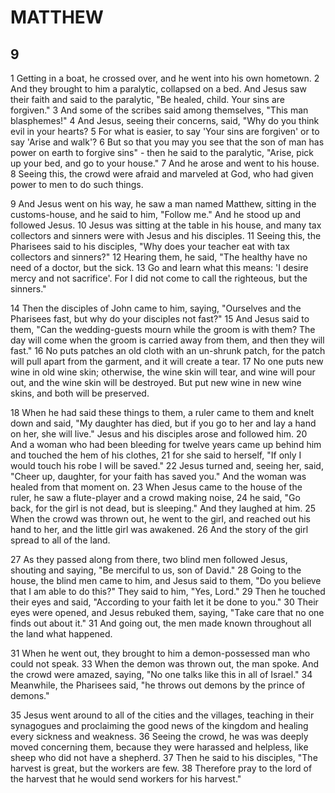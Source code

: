 # MATTHEW

## 9

1 Getting in a boat, he crossed over, and he went into his own hometown. 2 And they brought to him a paralytic, collapsed on a bed. And Jesus saw their faith and said to the paralytic, "Be healed, child. Your sins are forgiven." 3 And some of the scribes said among themselves, "This man blasphemes!" 4 And Jesus, seeing their concerns, said, "Why do you think evil in your hearts? 5 For what is easier, to say 'Your sins are forgiven' or to say 'Arise and walk'? 6 But so that you may you see that the son of man has power on earth to forgive sins" - then he said to the paralytic, "Arise, pick up your bed, and go to your house." 7 And he arose and went to his house. 8 Seeing this, the crowd were afraid and marveled at God, who had given power to men to do such things.

9 And Jesus went on his way, he saw a man named Matthew, sitting in the customs-house, and he said to him, "Follow me." And he stood up and followed Jesus. 10 Jesus was sitting at the table in his house, and many tax collectors and sinners were with Jesus and his disciples. 11 Seeing this, the Pharisees said to his disciples, "Why does your teacher eat with tax collectors and sinners?" 12 Hearing them, he said, "The healthy have no need of a doctor, but the sick. 13 Go and learn what this means: 'I desire mercy and not sacrifice'. For I did not come to call the righteous, but the sinners."

14 Then the disciples of John came to him, saying, "Ourselves and the Pharisees fast, but why do your disciples not fast?" 15 And Jesus said to them, "Can the wedding-guests mourn while the groom is with them? The day will come when the groom is carried away from them, and then they will fast." 16 No puts patches an old cloth with an un-shrunk patch, for the patch will pull apart from the garment, and it will create a tear. 17 No one puts new wine in old wine skin; otherwise, the wine skin will tear, and wine will pour out, and the wine skin will be destroyed. But put new wine in new wine skins, and both will be preserved.

18 When he had said these things to them, a ruler came to them and knelt down and said, "My daughter has died, but if you go to her and lay a hand on her, she will live." Jesus and his disciples arose and followed him. 20 And a woman who had been bleeding for twelve years came up behind him and touched the hem of his clothes, 21 for she said to herself, "If only I would touch his robe I will be saved." 22 Jesus turned and, seeing her, said, "Cheer up, daughter, for your faith has saved you." And the woman was healed from that moment on. 23 When Jesus came to the house of the ruler, he saw a flute-player and a crowd making noise, 24 he said, "Go back, for the girl is not dead, but is sleeping." And they laughed at him. 25 When the crowd was thrown out, he went to the girl, and reached out his hand to her, and the little girl was awakened. 26 And the story of the girl spread to all of the land. 

27 As they passed along from there, two blind men followed Jesus, shouting and saying, "Be merciful to us, son of David." 28 Going to the house, the blind men came to him, and Jesus said to them, "Do you believe that I am able to do this?" They said to him, "Yes, Lord." 29 Then he touched their eyes and said, "According to your faith let it be done to you." 30 Their eyes were opened, and Jesus rebuked them, saying, "Take care that no one finds out about it." 31 And going out, the men made known throughout all the land what happened.

31 When he went out, they brought to him a demon-possessed man who could not speak. 33 When the demon was thrown out, the man spoke. And the crowd were amazed, saying, "No one talks like this in all of Israel." 34 Meanwhile, the Pharisees said, "he throws out demons by the prince of demons."

35 Jesus went around to all of the cities and the villages, teaching in their synagogues and proclaiming the good news of the kingdom and healing every sickness and weakness. 36 Seeing the crowd, he was was deeply moved concerning them, because they were harassed and helpless, like sheep who did not have a shepherd. 37 Then he said to his disciples, "The harvest is great, but the workers are few. 38 Therefore pray to the lord of the harvest that he would send workers for his harvest."